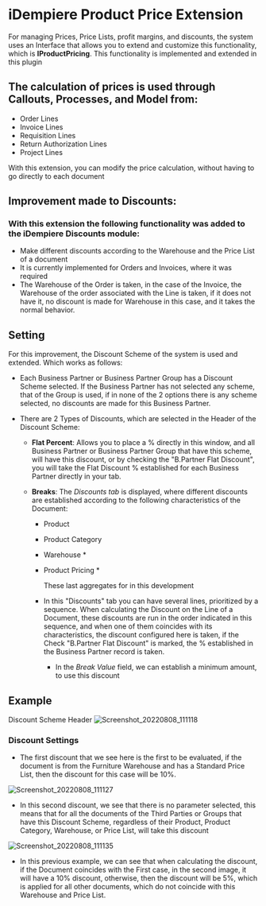 # iDempiere Product Price Extension

For managing Prices, Price Lists, profit margins, and discounts, the system uses an Interface that allows you to extend and customize this functionality, which is **IProductPricing**. This functionality is implemented and extended in this plugin

## The calculation of prices is used through Callouts, Processes, and Model from:

- Order Lines
- Invoice Lines
- Requisition Lines
- Return Authorization Lines
- Project Lines

With this extension, you can modify the price calculation, without having to go directly to each document

## Improvement made to Discounts:

### With this extension the following functionality was added to the iDempiere Discounts module:

- Make different discounts according to the Warehouse and the Price List of a document
- It is currently implemented for Orders and Invoices, where it was required
- The Warehouse of the Order is taken, in the case of the Invoice, the Warehouse of the order associated with the Line is taken, if it does not have it, no discount is made for Warehouse in this case, and it takes the normal behavior.

## Setting

For this improvement, the Discount Scheme of the system is used and extended. Which works as follows:

- Each Business Partner or Business Partner Group has a Discount Scheme selected. If the Business Partner has not selected any scheme, that of the Group is used, if in none of the 2 options there is any scheme selected, no discounts are made for this Business Partner.

- There are 2 Types of Discounts, which are selected in the Header of the Discount Scheme:

  - **Flat Percent**: Allows you to place a % directly in this window, and all Business Partner or Business Partner Group that have this scheme, will have this discount, or by checking the "B.Partner Flat Discount", you will take the Flat Discount % established for each Business Partner directly in your tab.

  - **Breaks**: The *Discounts tab* is displayed, where different discounts are established according to the following characteristics of the Document:

    - Product

    - Product Category

    - Warehouse *

    - Product Pricing * 

      These last aggregates for in this development

    - In this "Discounts" tab you can have several lines, prioritized by a sequence. When calculating the Discount on the Line of a Document, these discounts are run in the order indicated in this sequence, and when one of them coincides with its characteristics, the discount configured here is taken, if the Check "B.Partner Flat Discount" is marked, the % established in the Business Partner record is taken.

      - In the *Break Value* field, we can establish a minimum amount, to use this discount
      
## Example
Discount Scheme Header
![Screenshot_20220808_111118](https://user-images.githubusercontent.com/13411451/183451385-6d75efa0-99d1-4c16-b4a8-c01a19b77d74.png)

### Discount Settings
- The first discount that we see here is the first to be evaluated, if the document is from the Furniture Warehouse and has a Standard Price List, then the discount for this case will be 10%.

![Screenshot_20220808_111127](https://user-images.githubusercontent.com/13411451/183451669-cd56bd99-ee5d-4afb-92e8-4804306ad86c.png)

- In this second discount, we see that there is no parameter selected, this means that for all the documents of the Third Parties or Groups that have this Discount Scheme, regardless of their Product, Product Category, Warehouse, or Price List, will take this discount

![Screenshot_20220808_111135](https://user-images.githubusercontent.com/13411451/183452110-2dd26fba-879f-4924-b7e1-bff28c249ede.png)

- In this previous example, we can see that when calculating the discount, if the Document coincides with the First case, in the second image, it will have a 10% discount, otherwise, then the discount will be 5%, which is applied for all other documents, which do not coincide with this Warehouse and Price List.

